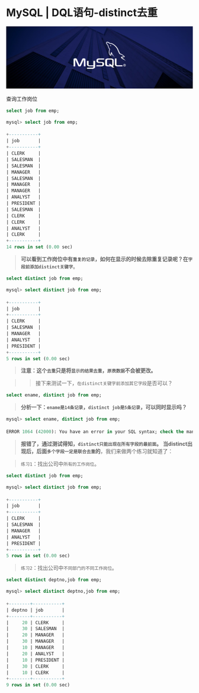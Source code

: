 # MySQL | DQL语句-distinct去重

![MySQL安装教程](./MySQL安装教程/MySQL.png)

查询工作岗位

```sql
select job from emp;
```

```sql
mysql> select job from emp;

+-----------+
| job       |
+-----------+
| CLERK     |
| SALESMAN  |
| SALESMAN  |
| MANAGER   |
| SALESMAN  |
| MANAGER   |
| MANAGER   |
| ANALYST   |
| PRESIDENT |
| SALESMAN  |
| CLERK     |
| CLERK     |
| ANALYST   |
| CLERK     |
+-----------+
14 rows in set (0.00 sec)
```
> **可以看到工作岗位中有`重复的记录`，如何在显示的时候去除重复记录呢？在`字段前添加distinct关键字`**。

```sql
select distinct job from emp;
```

```sql
mysql> select distinct job from emp; 

+-----------+
| job       |
+-----------+
| CLERK     |
| SALESMAN  |
| MANAGER   |
| ANALYST   |
| PRESIDENT |
+-----------+
5 rows in set (0.00 sec)
```
> **注意：这个`去重`只是将`显示的结果去重`，`原表数据`不会被更改。**

>> 接下来测试一下，`在distinct关键字前添加其它字段`是否可以？

```sql
select ename, distinct job from emp;
```
> **分析一下：`ename是14条记录`，`distinct job是5条记录`，可以同时显示吗？**

```sql
mysql> select ename, distinct job from emp;

ERROR 1064 (42000): You have an error in your SQL syntax; check the manual that corresponds to your MySQL server version for the right syntax to use near 'distinct job from emp' at line 1 
```
> **报错了，通过测试得知，`distinct只能出现在所有字段的最前面`。**
**当distinct出现后，后面`多个字段一定是联合去重`的**，我们来做两个练习就知道了：

> `练习1`：找出公司中`所有的工作岗位`。

```sql
select distinct job from emp;
```

```sql
mysql> select distinct job from emp;

+-----------+
| job       |
+-----------+
| CLERK     |
| SALESMAN  |
| MANAGER   |
| ANALYST   |
| PRESIDENT |
+-----------+
5 rows in set (0.00 sec)
```

> `练习2`：找出公司中`不同部门的不同工作岗位`。

```sql
select distinct deptno,job from emp;
```

```sql
mysql> select distinct deptno,job from emp;

+--------+-----------+
| deptno | job       |
+--------+-----------+
|     20 | CLERK     |
|     30 | SALESMAN  |
|     20 | MANAGER   |
|     30 | MANAGER   |
|     10 | MANAGER   |
|     20 | ANALYST   |
|     10 | PRESIDENT |
|     30 | CLERK     |
|     10 | CLERK     |
+--------+-----------+
9 rows in set (0.00 sec)
```